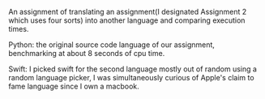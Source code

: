 An assignment of translating an assignment(I designated Assignment 2 which uses four sorts) into another language and comparing execution times.

Python: the original source code language of our assignment, benchmarking at about 8 seconds of cpu time.

Swift: I picked swift for the second language mostly out of random using a random language picker, I was simultaneously curious of Apple's claim to fame language since I own a macbook.
